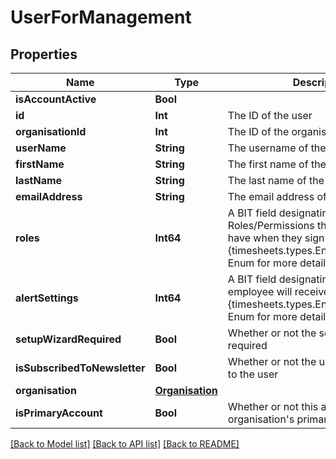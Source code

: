 # UserForManagement

## Properties
Name | Type | Description | Notes
------------ | ------------- | ------------- | -------------
**isAccountActive** | **Bool** |  | [optional] 
**id** | **Int** | The ID of the user | [optional] 
**organisationId** | **Int** | The ID of the organisation | [optional] 
**userName** | **String** | The username of the user | [optional] 
**firstName** | **String** | The first name of the user | [optional] 
**lastName** | **String** | The last name of the user | [optional] 
**emailAddress** | **String** | The email address of the user | [optional] 
**roles** | **Int64** | A BIT field designating which Roles/Permissions the employee will have when they sign in.  See the {timesheets.types.Enums.UserRoles} Enum for more details | [optional] 
**alertSettings** | **Int64** | A BIT field designating which Alerts the employee will receive.  See the {timesheets.types.Enums.AlertSettings} Enum for more details | [optional] 
**setupWizardRequired** | **Bool** | Whether or not the setup wizard is required | [optional] 
**isSubscribedToNewsletter** | **Bool** | Whether or not the user is subscribed to the user | [optional] 
**organisation** | [**Organisation**](Organisation.md) |  | [optional] 
**isPrimaryAccount** | **Bool** | Whether or not this account is the organisation&#39;s primary account. | [optional] 

[[Back to Model list]](../README.md#documentation-for-models) [[Back to API list]](../README.md#documentation-for-api-endpoints) [[Back to README]](../README.md)


